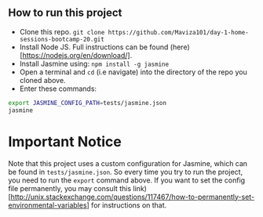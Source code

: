 ## How to run this project
* Clone this repo.
`git clone https://github.com/Maviza101/day-1-home-sessions-bootcamp-20.git`
* Install Node JS. Full instructions can be found (here)[https://nodejs.org/en/download/].
* Install Jasmine using:
`npm install -g jasmine`
* Open a terminal and `cd` (i.e navigate) into the directory of the repo you cloned above.
* Enter these commands:
```bash
export JASMINE_CONFIG_PATH=tests/jasmine.json
jasmine
```

# Important Notice
Note that this project uses a custom configuration for Jasmine, which can be found in 
`tests/jasmine.json`. So every time you try to run the project, you need to run the 
`export` command above. If you want to set the config file permanently, you may 
consult this link)[http://unix.stackexchange.com/questions/117467/how-to-permanently-set-environmental-variables] for instructions on that.
